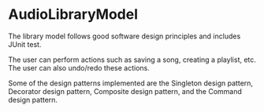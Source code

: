 # AudioLibraryModel
The library model follows good software design principles and includes JUnit test. 

The user can perform actions such as saving a song, creating a playlist, etc. The user can also undo/redo these actions. 

Some of the design patterns implemented are the Singleton design pattern, Decorator design pattern, Composite design pattern, and the Command design pattern. 
